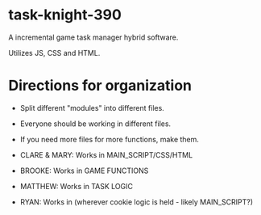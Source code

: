 # task-knight-390
A incremental game task manager hybrid software.

Utilizes JS, CSS and HTML.

# Directions for organization

- Split different "modules" into different files.
- Everyone should be working in different files.
-   If you need more files for more functions, make them.

- CLARE & MARY: Works in MAIN_SCRIPT/CSS/HTML
- BROOKE: Works in GAME FUNCTIONS
- MATTHEW: Works in TASK LOGIC
- RYAN: Works in (wherever cookie logic is held - likely MAIN_SCRIPT?)
